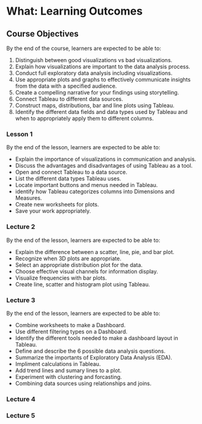 # What: Learning Outcomes 

## Course Objectives
 
By the end of the course, learners are expected to be able to:

1. Distinguish between good visualizations vs bad visualizations.
2. Explain how visualizations are important to the data analysis process. 
3. Conduct full exploratory data analysis including visualizations. 
4. Use appropriate plots and graphs to effectively communicate insights from the data with a specified audience.
5. Create a compelling narrative for your findings using storytelling.
6. Connect Tableau to different data sources.
7. Construct maps, distributions, bar and line plots using Tableau.
8. Identify the different data fields and data types used by Tableau and when to appropriately apply them to different columns.  

### Lesson 1

By the end of the lesson, learners are expected to be able to:

- Explain the importance of  visualizations in communication and analysis. 
- Discuss the advantages and disadvantages of using Tableau as a tool.
- Open and connect Tableau to a data source. 
- List the different data types Tableau uses.
- Locate important buttons and menus needed in Tableau.
- identify how Tableau categorizes columns into Dimensions and Measures. 
- Create new worksheets for plots.
- Save your work appropriately. 

### Lecture 2

By the end of the lesson, learners are expected to be able to:

- Explain the difference between a scatter, line, pie, and bar plot.
- Recognize when 3D plots are appropriate. 
- Select an appropriate distribution plot for the data.
- Choose effective visual channels for information display.
- Visualize frequencies with bar plots.
- Create line, scatter and histogram plot using Tableau.

### Lecture 3

By the end of the lesson, learners are expected to be able to:

- Combine worksheets to make a Dashboard.
- Use different filtering types on a Dashboard. 
- Identify the different tools needed to make a dashboard layout in Tableau.
- Define and describe the 6 possible data analysis questions. 
- Summarize the importants of Exploratory Data Analysis (EDA).
- Impliment calculations in Tableau.
- Add trend lines and sumary lines to a plot.
- Experiment with clustering and forcasting.
- Combining data sources using relationships and joins. 


### Lecture 4


### Lecture 5
